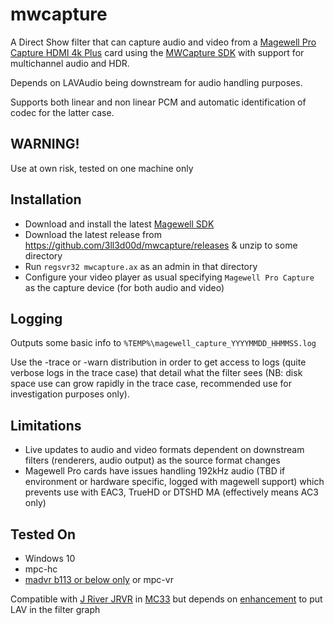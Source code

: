 # mwcapture

A Direct Show filter that can capture audio and video from a [Magewell Pro Capture HDMI 4k Plus](https://www.magewell.com/products/pro-capture-hdmi-4k-plus) card using the [MWCapture SDK](https://www.magewell.com/sdk) with support for multichannel audio and HDR.

Depends on LAVAudio being downstream for audio handling purposes.

Supports both linear and non linear PCM and automatic identification of codec for the latter case.

## WARNING!

Use at own risk, tested on one machine only

## Installation

* Download and install the latest [Magewell SDK](https://www.magewell.com/downloads#capture-sdk-dark-anchor)
* Download the latest release from https://github.com/3ll3d00d/mwcapture/releases & unzip to some directory
* Run `regsvr32 mwcapture.ax` as an admin in that directory
* Configure your video player as usual specifying `Magewell Pro Capture` as the capture device (for both audio and video)

## Logging

Outputs some basic info to `%TEMP%\magewell_capture_YYYYMMDD_HHMMSS.log`

Use the -trace or -warn distribution in order to get access to logs (quite verbose logs in the trace case) that detail what the filter sees (NB: disk space use can grow rapidly in the trace case, recommended use for investigation purposes only).

## Limitations

* Live updates to audio and video formats dependent on downstream filters (renderers, audio output) as the source format changes
* Magewell Pro cards have issues handling 192kHz audio (TBD if environment or hardware specific, logged with magewell support) which prevents use with EAC3, TrueHD or DTSHD MA (effectively means AC3 only)

## Tested On

* Windows 10
* mpc-hc
* [madvr b113 or below only](http://madshi.net/madVRhdrMeasure113.zip) or mpc-vr

Compatible with [J River JRVR](https://wiki.jriver.com/index.php/JRVR_-_JRiver_Video_Renderer) in [MC33](https://yabb.jriver.com/interact/index.php/board,84.0.html) but depends on [enhancement](https://yabb.jriver.com/interact/index.php/topic,140304.0.html) to put LAV in the filter graph 
